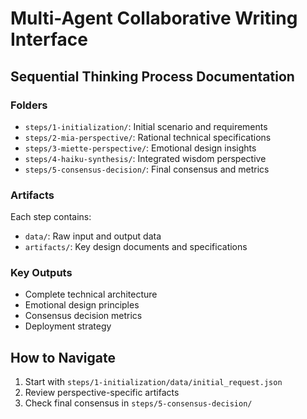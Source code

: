 # Multi-Agent Collaborative Writing Interface

## Sequential Thinking Process Documentation

### Folders
- `steps/1-initialization/`: Initial scenario and requirements
- `steps/2-mia-perspective/`: Rational technical specifications
- `steps/3-miette-perspective/`: Emotional design insights
- `steps/4-haiku-synthesis/`: Integrated wisdom perspective
- `steps/5-consensus-decision/`: Final consensus and metrics

### Artifacts
Each step contains:
- `data/`: Raw input and output data
- `artifacts/`: Key design documents and specifications

### Key Outputs
- Complete technical architecture
- Emotional design principles
- Consensus decision metrics
- Deployment strategy

## How to Navigate
1. Start with `steps/1-initialization/data/initial_request.json`
2. Review perspective-specific artifacts
3. Check final consensus in `steps/5-consensus-decision/`